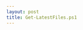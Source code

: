 ```yaml
---
layout: post
title: Get-LatestFiles.ps1
---
```


<script src="http://gist-it.appspot.com/github.com/BanterBoy/scripts-blog/blob/master/PowerShell/CmdLets/Get-LatestFiles.ps1"></script>
